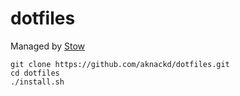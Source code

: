 # dotfiles

Managed by [Stow](https://www.gnu.org/software/stow/)

```console
git clone https://github.com/aknackd/dotfiles.git
cd dotfiles
./install.sh
```
